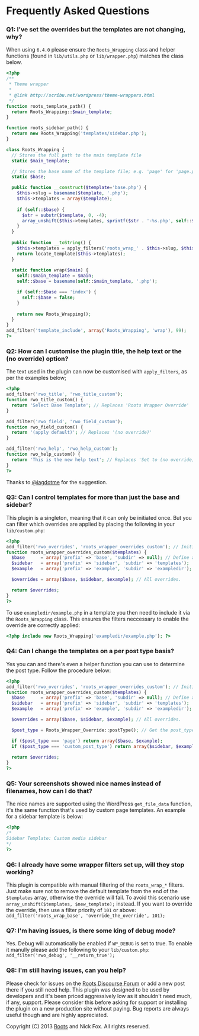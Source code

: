 # Frequently Asked Questions

### Q1: I've set the overrides but the templates are not changing, why?
When using `6.4.0` please ensure the `Roots_Wrapping` class and helper functions (found in `lib/utils.php` or `lib/wrapper.php`) matches the class below.

```php
<?php
/**
 * Theme wrapper
 *
 * @link http://scribu.net/wordpress/theme-wrappers.html
 */
function roots_template_path() {
  return Roots_Wrapping::$main_template;
}

function roots_sidebar_path() {
  return new Roots_Wrapping('templates/sidebar.php');
}

class Roots_Wrapping {
  // Stores the full path to the main template file
  static $main_template;

  // Stores the base name of the template file; e.g. 'page' for 'page.php' etc.
  static $base;

  public function __construct($template='base.php') {
    $this->slug = basename($template, '.php');
    $this->templates = array($template);
    
    if (self::$base) {
      $str = substr($template, 0, -4);
      array_unshift($this->templates, sprintf($str . '-%s.php', self::$base));
    }
  }
  
  public function __toString() {
    $this->templates = apply_filters('roots_wrap_' . $this->slug, $this->templates);
    return locate_template($this->templates);
  }
  
  static function wrap($main) {
    self::$main_template = $main;
    self::$base = basename(self::$main_template, '.php');

    if (self::$base === 'index') {
      self::$base = false;
    }
    
    return new Roots_Wrapping();
  }
}
add_filter('template_include', array('Roots_Wrapping', 'wrap'), 99);
?>
```

### Q2: How can I customise the plugin title, the help text or the (no override) option?
The text used in the plugin can now be customised with `apply_filters`, as per the examples below;

```php
<?php
add_filter('rwo_title', 'rwo_title_custom');
function rwo_title_custom() {
  return 'Select Base Template'; // Replaces 'Roots Wrapper Override'
}

add_filter('rwo_field', 'rwo_field_custom');
function rwo_field_custom() {
  return '(apply default)'; // Replaces '(no override)'
}

add_filter('rwo_help', 'rwo_help_custom');
function rwo_help_custom() {
  return 'This is the new help text'; // Replaces 'Set to (no override) to allow the wrappers to apply the default template.'
}
?>
```

Thanks to [@iagdotme](http://twitter.com/iagdotme) for the suggestion.

### Q3: Can I control templates for more than just the base and sidebar?
This plugin is a singleton, meaning that it can only be initiated once. But you can filter which overrides are applied by placing the following in your `lib/custom.php`:

```php
<?php 
add_filter('rwo_overrides', 'roots_wrapper_overrides_custom'); // Initiate with custom settings.
function roots_wrapper_overrides_custom($templates) {
  $base      = array('prefix' => 'base', 'subdir' => null); // Define all your templates here.
  $sidebar   = array('prefix' => 'sidebar', 'subdir' => 'templates');
  $example   = array('prefix' => 'example', 'subdir' => 'exampledir');

  $overrides = array($base, $sidebar, $example); // All overrides.

  return $overrides;
}
?>
```

To use `exampledir/example.php` in a template you then need to include it via the `Roots_Wrapping` class. This ensures the filters neccessary to enable the override are correctly applied:

```php
<?php include new Roots_Wrapping('exampledir/example.php'); ?>
```

### Q4: Can I change the templates on a per post type basis?
Yes you can and there's even a helper function you can use to determine the post type. Follow the procedure below:

```php
<?php 
add_filter('rwo_overrides', 'roots_wrapper_overrides_custom'); // Initiate with custom settings.
function roots_wrapper_overrides_custom($templates) {
  $base      = array('prefix' => 'base', 'subdir' => null); // Define all your templates here.
  $sidebar   = array('prefix' => 'sidebar', 'subdir' => 'templates');
  $example   = array('prefix' => 'example', 'subdir' => 'exampledir');

  $overrides = array($base, $sidebar, $example); // All overrides.

  $post_type = Roots_Wrapper_Override::postType(); // Get the post_type.

  if ($post_type === 'page') return array($base, $example);
  if ($post_type === 'custom_post_type') return array($sidebar, $example);
  
  return $overrides;
}
?>
```

### Q5: Your screenshots showed nice names instead of filenames, how can I do that?
The nice names are supported using the WordPress `get_file_data` function, it's the same function that's used by custom page templates. An example for a sidebar template is below:

```php
<?php
/*
Sidebar Template: Custom media sidebar
*/
?>
```

### Q6: I already have some wrapper filters set up, will they stop working?
This plugin is compatible with manual filtering of the `roots_wrap_*` filters. Just make sure not to remove the default template from the end of the `$templates` array, otherwise the override will fail. To avoid this scenario use `array_unshift($templates, $new_template);` instead. If you want to override the override, then use a filter priority of `101` or above: `add_filter('roots_wrap_base', 'override_the_override', 101);`

### Q7: I'm having issues, is there some king of debug mode?
Yes. Debug will automatically be enabled if `WP_DEBUG` is set to true. To enable it manully please add the following to your `lib/custom.php`: `add_filter('rwo_debug', '__return_true');`

### Q8: I'm still having issues, can you help?
Please check for issues on the [Roots Discourse Forum](http://discourse.roots.io/) or add a new post there if you still need help. This plugin was designed to be used by developers and it's been priced aggressively low as it shouldn't need much, if any, support. Please consider this before asking for support or installing the plugin on a new production site without paying. Bug reports are always useful though and are highly appreciated.

Copyright (C) 2013 [Roots](http://roots.io/) and Nick Fox. All rights reserved.
